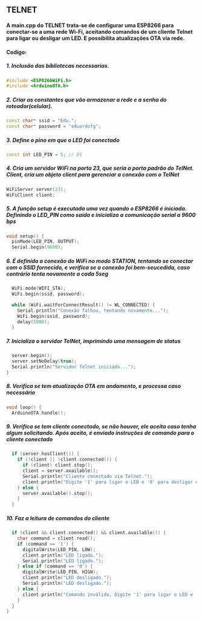## TELNET

#### A main.cpp do TELNET trata-se de configurar uma ESP8266 para conectar-se a uma rede Wi-Fi, aceitando comandos de um cliente Telnet para ligar ou desligar um LED. E possibilita atualizações OTA via rede.

#### Codigo:

##### 1. Inclusão das bibliotecas necessarias.

```c++
#include <ESP8266WiFi.h>
#include <ArduinoOTA.h>
```
##### 2. Criar as constantes que vão armazenar a rede e a senha do roteador(celular).

```c++
const char* ssid = "Edu.";
const char* password = "eduardofg";
```

##### 3. Define o pino em que o LED foi conectado
```C++
const int LED_PIN = 5; // D1
```

##### 4.  Cria um servidor WiFi na porta 23, que seria a porta padrão do TelNet. Client, cria um objeto client para gerenciar a conexão com o TelNet
```C++
WiFiServer server(23);
WiFiClient client;
```

##### 5. A função setup é executada uma vez quando o ESP8266 é iniciada. Definindo o LED_PIN como saída e inicializa a comunicação serial a 9600 bps
```C++
void setup() {
  pinMode(LED_PIN, OUTPUT);
  Serial.begin(9600);
```

##### 6. É definido a conexão do WiFi no modo STATION, tentando se conectar com o SSID fornecido, e verifica se a conexão foi bem-seucedida, caso contrário tenta novamente a cada 5seg
```C++
  WiFi.mode(WIFI_STA);
  WiFi.begin(ssid, password);

  while (WiFi.waitForConnectResult() != WL_CONNECTED) {
    Serial.println("Conexão falhou, tentando novamente...");
    WiFi.begin(ssid, password);
    delay(5000);
  }
```
##### 7. Inicializa o servidor TelNet, imprimindo uma mensagem de status
```C++
  server.begin();
  server.setNoDelay(true);
  Serial.println("Servidor Telnet iniciado...");
}
```
##### 8. Verifica se tem atualização OTA em andamento, e processa caso necessário
```C++
void loop() {
  ArduinoOTA.handle();
```
##### 9.  Verifica se tem cliente conectado, se não houver, ele aceita caso tenha algum solicitando. Após aceito, é enviado instruções de comando para o cliente conectado
```C++
  if (server.hasClient()) {
    if (!client || !client.connected()) {
      if (client) client.stop();
      client = server.available();
      Serial.println("Cliente conectado via Telnet.");
      client.println("Digite '1' para ligar o LED e '0' para desligar o LED.");
    } else {
      server.available().stop();
    }
  }
```

##### 10.  Faz a leitura de comandos do cliente

```C++
  if (client && client.connected() && client.available()) {
    char command = client.read();
    if (command == '1') {
      digitalWrite(LED_PIN, LOW); 
      client.println("LED ligado.");
      Serial.println("LED ligado.");
    } else if (command == '0') {
      digitalWrite(LED_PIN, HIGH); 
      client.println("LED desligado.");
      Serial.println("LED desligado.");
    } else {
      client.println("Comando inválido. Digite '1' para ligar o LED e '0' para desligar o LED.");
    }
  }
}
```
